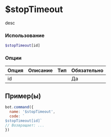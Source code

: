 # $stopTimeout
desc
### Использование
```php
$stopTimeout[id]
```

### Опции

| Опция | Описание | Тип | Обязательно |
|--------|-------------|------|----------|
| id |  |  | Да |  
## Пример(ы)

```javascript
bot.command({
  name: '$stopTimeout',
  code: `
$stopTimeout[id]`
// Возвращает: ...
})
```